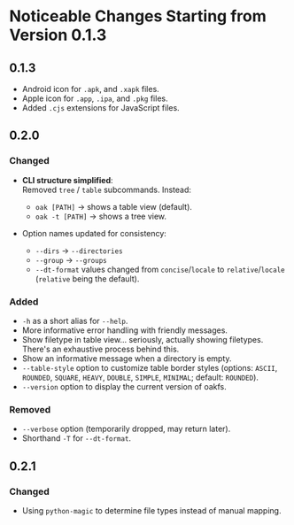 # Noticeable Changes Starting from Version 0.1.3

## 0.1.3

* Android icon for `.apk`, and `.xapk` files.
* Apple icon for `.app`, `.ipa`, and `.pkg` files.
* Added `.cjs` extensions for JavaScript files.

## 0.2.0

### Changed

- **CLI structure simplified**:  
  Removed `tree` / `table` subcommands. Instead:
    - `oak [PATH]` → shows a table view (default).
    - `oak -t [PATH]` → shows a tree view.

- Option names updated for consistency:
    - `--dirs` → `--directories`
    - `--group` → `--groups`
    - `--dt-format` values changed from `concise`/`locale` to `relative`/`locale` (`relative` being the default).

### Added

- `-h` as a short alias for `--help`.
- More informative error handling with friendly messages.
- Show filetype in table view... seriously, actually showing filetypes. There's an exhaustive process behind this.
- Show an informative message when a directory is empty.
- `--table-style` option to customize table border styles (options: `ASCII`, `ROUNDED`, `SQUARE`, `HEAVY`, `DOUBLE`,
  `SIMPLE`, `MINIMAL`; default: `ROUNDED`).
- `--version` option to display the current version of oakfs.

### Removed

- `--verbose` option (temporarily dropped, may return later).
- Shorthand `-T` for `--dt-format`.

## 0.2.1

### Changed

- Using `python-magic` to determine file types instead of manual mapping.